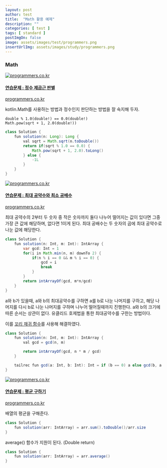 ```yaml
---
layout: post
author: test
title:  "Math 활용 예제"
description: ""
categories: [ test ]
tags: [ standard ]
postImgOn: false
image: assets/images/test/programmers.png
insertUrlImg: assets/images/study/programmers.png
---
```


### Math

<div class="card h-100 my-u-padding"><div class="insertcover"><a target="_blank" class="text-dark" href="https://programmers.co.kr/learn/courses/30/lessons/12934"><div class=""><img class="inserturl" src="{{site.baseurl}}/{{ page.insertUrlImg}}" alt="programmers.co.kr"/></div><div class="insert-img-body"><h4 class="insert-img-title">연습문제 : 정수 제곱근 판별</h4><p class="insert-img-description">programmers.co.kr</p></div></a></div></div>


kotlin.Math를 사용하는 방법과 정수인지 판단하는 방법을 잘 숙지해 두자.
```
double % 1.0(double!) == 0.0(double!)
Math.pow(sqrt + 1, 2.0(double!))
```
```java
class Solution {
    fun solution(n: Long): Long {
        val sqrt = Math.sqrt(n.toDouble())
        return if(sqrt % 1.0 == 0.0) {
            Math.pow(sqrt + 1, 2.0).toLong()
        } else {
            -1L
        }
    }
}
```

<div class="card h-100 my-u-padding"><div class="insertcover"><a target="_blank" class="text-dark" href="https://programmers.co.kr/learn/courses/30/lessons/12940"><div class=""><img class="inserturl" src="{{site.baseurl}}/{{ page.insertUrlImg}}" alt="programmers.co.kr"/></div><div class="insert-img-body"><h4 class="insert-img-title">연습문제 : 최대 공약수와 최소 공배수</h4><p class="insert-img-description">programmers.co.kr</p></div></a></div></div>


최대 공약수의 2부터 두 숫자 중 작은 숫자까지 둘다 나누어 떨어지는 값이 있다면 그중 가장 큰 값에 해당하며, 없다면 1이게 된다.
최대 공배수는 두 숫자의 곱에 최대 공약수로 나눈 값에 해당한다.

```java
class Solution {
    fun solution(n: Int, m: Int): IntArray {
        var gcd: Int = 1
        for(i in Math.min(n, m) downTo 2) {
            if(n % i == 0 && m % i == 0) {
                gcd = i
                break
            }
        }
        return intArrayOf(gcd, m*n/gcd)
    }
}
```

a와 b가 있을때, a와 b의 최대공약수를 구하면 a를 b로 나눈 나머지를 구하고,
해당 나머지를 다시 b로 나눈 나머지를 구하며 나누어 떨어질때까지 진행한다.
a와 b의 크기에 따른 순서는 상관이 없다. 유클리드 호제법을 통한 최대공약수를 구한는 방법이다.

이를 [꼬리 재귀 함수](../study_kotlin_5)를 사용해 해결하였다.

```java
class Solution {
    fun solution(n: Int, m: Int): IntArray {
        val gcd = gcd(n, m)

        return intArrayOf(gcd, n * m / gcd)
    }

    tailrec fun gcd(a: Int, b: Int): Int = if (b == 0) a else gcd(b, a % b)
}
```

<div class="card h-100 my-u-padding"><div class="insertcover"><a target="_blank" class="text-dark" href="https://programmers.co.kr/learn/courses/30/lessons/12944"><div class=""><img class="inserturl" src="{{site.baseurl}}/{{ page.insertUrlImg}}" alt="programmers.co.kr"/></div><div class="insert-img-body"><h4 class="insert-img-title">연습문제 : 평균 구하기</h4><p class="insert-img-description">programmers.co.kr</p></div></a></div></div>

배열의 평균을 구해준다. 

```java
class Solution {
    fun solution(arr: IntArray) = arr.sum().toDouble()/arr.size
}
```

average() 함수가 지원이 된다. (Double return)

```java
class Solution {
    fun solution(arr: IntArray) = arr.average()
}
```